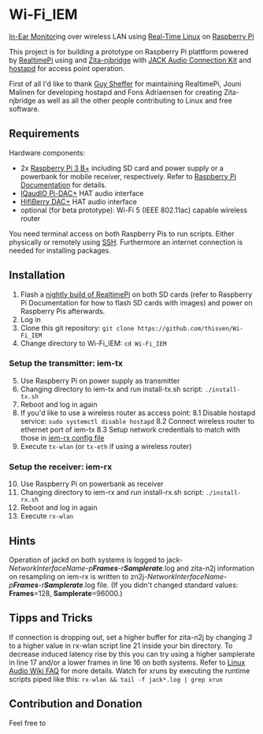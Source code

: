 # Wi-Fi_IEM
[In-Ear Monitor](https://en.wikipedia.org/wiki/In-ear_monitor)ing over wireless LAN using [Real-Time Linux](https://wiki.linuxfoundation.org/realtime/start) on [Raspberry Pi](http://www.raspberrypi.org/)

This project is for building a prototype on Raspberry Pi plattform powered by [RealtimePi](https://github.com/guysoft/RealtimePi) using and [Zita-njbridge](https://kokkinizita.linuxaudio.org/linuxaudio/index.html) with [JACK Audio Connection Kit](https://github.com/jackaudio/) and [hostapd](https://w1.fi/hostapd/) for access point operation.

First of all I'd like to thank [Guy Sheffer](https://github.com/guysoft) for maintaining RealtimePi, Jouni Malinen for developing hostapd and Fons Adriaensen for creating Zita-njbridge as well as all the other people contributing to Linux and free software.

## Requirements
Hardware components:
- 2x [Raspberry Pi 3 B+](https://www.raspberrypi.org/products/raspberry-pi-3-model-b-plus/) including SD card and power supply or a powerbank for mobile receiver, respectively. Refer to [Raspberry Pi Documentation](https://www.raspberrypi.org/documentation/setup/) for details.
- [IQaudIO Pi-DAC+](http://iqaudio.co.uk/hats/8-pi-dac.html) HAT audio interface
- [HifiBerry DAC+](https://www.hifiberry.com/shop/boards/hifiberry-dac-adc) HAT audio interface
- optional (for beta prototype): Wi-Fi 5 (IEEE 802.11ac) capable wireless router

You need terminal access on both Raspberry Pis to run scripts. Either physically or remotely using [SSH](https://www.raspberrypi.org/documentation/remote-access/ssh/README.md). Furthermore an internet connection is needed for installing packages.

## Installation
1. Flash a [nightly build of RealtimePi](http://unofficialpi.org/Distros/RealtimePi/nightly/) on both SD cards (refer to Raspberry Pi Documentation for how to flash SD cards with images) and power on Raspberry Pis afterwards.
2. Log in
3. Clone this git repository: `git clone https://github.com/thisven/Wi-Fi_IEM`
4. Change directory to Wi-Fi_IEM: `cd Wi-Fi_IEM`

### Setup the transmitter: iem-tx
5. Use Raspberry Pi on power supply as transmitter
6. Changing directory to iem-tx and run install-tx.sh script: `./install-tx.sh`
7. Reboot and log in again
8. If you'd like to use a wireless router as access point:
   8.1 Disable hostapd service: `sudo systemctl disable hostapd`
   8.2 Connect wireless router to ethernet port of iem-tx
   8.3 Setup network credentials to match with those in [iem-rx config file](iem-rx/conf/realtimepi-wpa-supplicant.txt)
9. Execute `tx-wlan` (or `tx-eth` if using a wireless router)

### Setup the receiver: iem-rx
10. Use Raspberry Pi on powerbank as receiver
11. Changing directory to iem-rx and run install-rx.sh script: `./install-rx.sh`
12. Reboot and log in again
13. Execute `rx-wlan`

## Hints
Operation of jackd on both systems is logged to jack-_NetworkInterfaceName-p**Frames**-r**Samplerate**_.log and zita-n2j information on resampling on iem-rx is written to zn2j-_NetworkInterfaceName-p**Frames**-r**Samplerate**_.log file. (If you didn't changed standard values: **Frames**=128, **Samplerate**=96000.)

## Tipps and Tricks
If connection is dropping out, set a higher buffer for zita-n2j by changing _3_ to a higher value in rx-wlan script line 21 inside your bin directory.
To decrease induced latency rise by this you can try using a higher samplerate in line 17 and/or a lower frames in line 16 on both systems. Refer to [Linux Audio Wiki FAQ](https://wiki.linuxaudio.org/faq/start#qhow_to_set_up_the_jack_audio_server_jackd) for more details.
Watch for xruns by executing the runtime scripts piped like this: `rx-wlan && tail -f jack*.log | grep xrun`

## Contribution and Donation
Feel free to 
